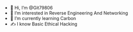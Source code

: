 - 👋 Hi, I’m @Git79806
- 👀 I’m interested in Reverse Engineering And Networking 
- 🌱 I’m currently learning Carbon
- ✍️ I know Basic Ethical Hacking 

<!---
Git79806/Git79806 is a ✨ special ✨ repository because its `README.md` (this file) appears on your GitHub profile.
You can click the Preview link to take a look at your changes.
--->
